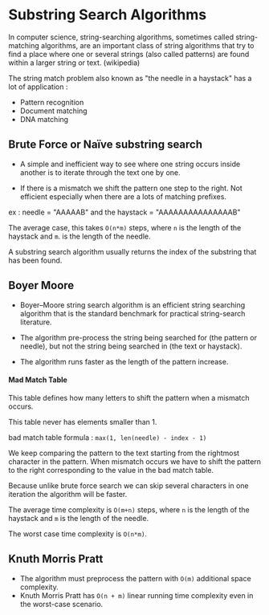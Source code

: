 # Substring Search Algorithms

In computer science, string-searching algorithms, sometimes called string-matching algorithms, are an important class of string algorithms that try to find a place where one or several strings (also called patterns) are found within a larger string or text. (wikipedia)

The string match problem also known as "the needle in a haystack" has a lot of application :

  - Pattern recognition
  - Document matching
  - DNA matching


## Brute Force or Naïve substring search

- A simple and inefficient way to see where one string occurs inside another is to iterate through the text one by one.

- If there is a mismatch we shift the pattern one step to the right. Not efficient especially when there are a lots of matching prefixes.

ex : needle = "AAAAAB" and the haystack = "AAAAAAAAAAAAAAAB"

The average case, this takes `O(n*m)` steps, where `n` is the length of the haystack and `m`. is the length of the needle.

A substring search algorithm usually returns the index of the substring that has been found.

## Boyer Moore

- Boyer–Moore string search algorithm is an efficient string searching algorithm that is the standard benchmark for practical string-search literature.

- The algorithm pre-process the string being searched for (the pattern or needle), but not the string being searched in (the text or haystack).

- The algorithm runs faster as the length of the pattern increase.

#### Mad Match Table

This table defines how many letters to shift the pattern when a mismatch occurs.

This table never has elements smaller than 1.

bad match table formula : `max(1, len(needle) - index - 1)`

We keep comparing the pattern to the text starting from the rightmost character in the pattern. When mismatch occurs we have to shift the pattern to the right corresponding to the value in the bad match table.

Because unlike brute force search we can skip several characters in one iteration the algorithm will be faster.

The average time complexity is `O(m+n)` steps, where `n` is the length of the haystack and `m` is the length of the needle.

The worst case time complexity is `O(n*m)`.

## Knuth Morris Pratt

- The algorithm must preprocess the pattern with `O(m)` additional space complexity.
- Knuth Morris Pratt has `O(n + m)` linear running time complexity even in the worst-case scenario.
